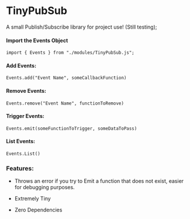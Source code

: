 # TinyPubSub
A small Publish/Subscribe library for project use! (Still testing);


#### Import the Events Object

`import { Events } from "./modules/TinyPubSub.js";`

#### Add Events:

`Events.add("Event Name", someCallbackFunction)`

#### Remove Events:

`Events.remove("Event Name", functionToRemove)`

#### Trigger Events:

`Events.emit(someFunctionToTrigger, someDataToPass)`

#### List Events:

`Events.List()`

### Features:
* Throws an error if you try to Emit a function that does not exist, easier for debugging purposes. 

* Extremely Tiny

*  Zero Dependencies

